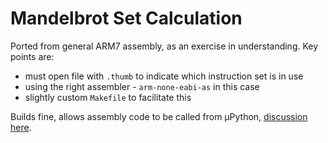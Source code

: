 # Mandelbrot Set Calculation

Ported from general ARM7 assembly, as an exercise in understanding. Key points are:

- must open file with `.thumb` to indicate which instruction set is in use
- using the right assembler - `arm-none-eabi-as` in this case
- slightly custom `Makefile` to facilitate this

Builds fine, allows assembly code to be called from µPython, [discussion here](https://graeme-winter.github.io/2023/04/2023-04-20.html).

